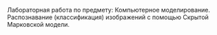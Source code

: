 Лабораторная работа по предмету: Компьютерное моделирование. Распознавание (классификация) изображений с помощью Скрытой Марковской модели.
